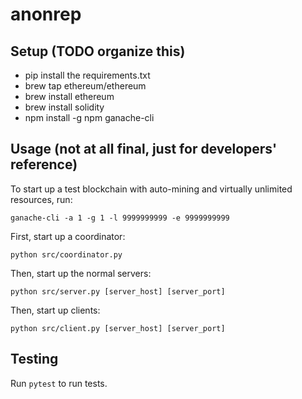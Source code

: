 # anonrep

## Setup (TODO organize this)
- pip install the requirements.txt
- brew tap ethereum/ethereum
- brew install ethereum
- brew install solidity
- npm install -g npm ganache-cli

## Usage (not at all final, just for developers' reference)
To start up a test blockchain with auto-mining and virtually unlimited resources, run:
```
ganache-cli -a 1 -g 1 -l 9999999999 -e 9999999999
```

First, start up a coordinator:
```
python src/coordinator.py
```

Then, start up the normal servers:
```
python src/server.py [server_host] [server_port]
```

Then, start up clients:
```
python src/client.py [server_host] [server_port]
```

## Testing
Run `pytest` to run tests.

